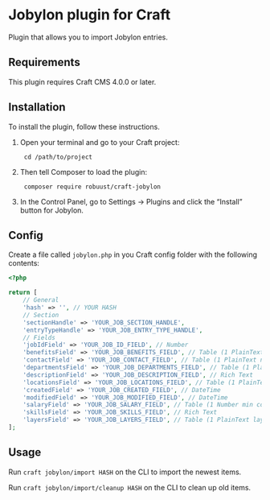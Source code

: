 Jobylon plugin for Craft
=================

Plugin that allows you to import Jobylon entries.

## Requirements

This plugin requires Craft CMS 4.0.0 or later.

## Installation

To install the plugin, follow these instructions.

1. Open your terminal and go to your Craft project:

        cd /path/to/project

2. Then tell Composer to load the plugin:

        composer require robuust/craft-jobylon

3. In the Control Panel, go to Settings → Plugins and click the “Install” button for Jobylon.

## Config

Create a file called `jobylon.php` in you Craft config folder with the following contents:

```php
<?php

return [
    // General
    'hash' => '', // YOUR HASH
    // Section
    'sectionHandle' => 'YOUR_JOB_SECTION_HANDLE',
    'entryTypeHandle' => 'YOUR_JOB_ENTRY_TYPE_HANDLE',
    // Fields
    'jobIdField' => 'YOUR_JOB_ID_FIELD', // Number
    'benefitsField' => 'YOUR_JOB_BENEFITS_FIELD', // Table (1 PlainText text column)
    'contactField' => 'YOUR_JOB_CONTACT_FIELD', // Table (1 PlainText name column, 1 Email email column, 1 PlainText phone column, 1 URL photo column)
    'departmentsField' => 'YOUR_JOB_DEPARTMENTS_FIELD', // Table (1 PlainText name column)
    'descriptionField' => 'YOUR_JOB_DESCRIPTION_FIELD', // Rich Text
    'locationsField' => 'YOUR_JOB_LOCATIONS_FIELD', // Table (1 PlainText city column, 1 PlainText area column)
    'createdField' => 'YOUR_JOB_CREATED_FIELD', // DateTime
    'modifiedField' => 'YOUR_JOB_MODIFIED_FIELD', // DateTime
    'salaryField' => 'YOUR_JOB_SALARY_FIELD', // Table (1 Number min column, 1 Number max column)
    'skillsField' => 'YOUR_JOB_SKILLS_FIELD', // Rich Text
    'layersField' => 'YOUR_JOB_LAYERS_FIELD', // Table (1 PlainText layer column, 1 PlainText text column)
];

```

## Usage

Run `craft jobylon/import HASH` on the CLI to import the newest items.

Run `craft jobylon/import/cleanup HASH` on the CLI to clean up old items.
